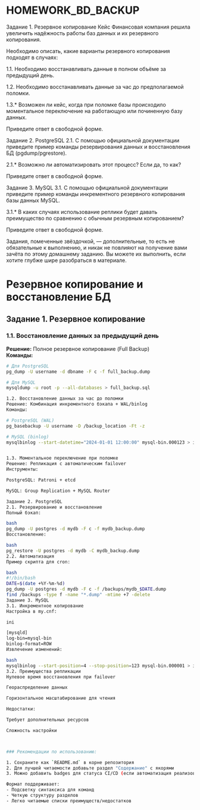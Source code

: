 # HOMEWORK_BD_BACKUP
Задание 1. Резервное копирование
Кейс
Финансовая компания решила увеличить надёжность работы баз данных и их резервного копирования.

Необходимо описать, какие варианты резервного копирования подходят в случаях:

1.1. Необходимо восстанавливать данные в полном объёме за предыдущий день.

1.2. Необходимо восстанавливать данные за час до предполагаемой поломки.

1.3.* Возможен ли кейс, когда при поломке базы происходило моментальное переключение на работающую или починенную базу данных.

Приведите ответ в свободной форме.

Задание 2. PostgreSQL
2.1. С помощью официальной документации приведите пример команды резервирования данных и восстановления БД (pgdump/pgrestore).

2.1.* Возможно ли автоматизировать этот процесс? Если да, то как?

Приведите ответ в свободной форме.

Задание 3. MySQL
3.1. С помощью официальной документации приведите пример команды инкрементного резервного копирования базы данных MySQL.

3.1.* В каких случаях использование реплики будет давать преимущество по сравнению с обычным резервным копированием?

Приведите ответ в свободной форме.

Задания, помеченные звёздочкой, — дополнительные, то есть не обязательные к выполнению, и никак не повлияют на получение вами зачёта по этому домашнему заданию. Вы можете их выполнить, если хотите глубже шире разобраться в материале.




# Резервное копирование и восстановление БД

## Задание 1. Резервное копирование

### 1.1. Восстановление данных за предыдущий день
**Решение:** Полное резервное копирование (Full Backup)  
**Команды:**
```bash
# Для PostgreSQL
pg_dump -U username -d dbname -F c -f full_backup.dump

# Для MySQL
mysqldump -u root -p --all-databases > full_backup.sql

1.2. Восстановление данных за час до поломки
Решение: Комбинация инкрементного бэкапа + WAL/binlog
Команды:

# PostgreSQL (WAL)
pg_basebackup -U username -D /backup_location -Ft -z

# MySQL (binlog)
mysqlbinlog --start-datetime="2024-01-01 12:00:00" mysql-bin.000123 > incr_backup.sql


1.3. Моментальное переключение при поломке
Решение: Репликация с автоматическим failover
Инструменты:

PostgreSQL: Patroni + etcd

MySQL: Group Replication + MySQL Router

Задание 2. PostgreSQL
2.1. Резервирование и восстановление
Полный бэкап:

bash
pg_dump -U postgres -d mydb -F c -f mydb_backup.dump
Восстановление:

bash
pg_restore -U postgres -d mydb -C mydb_backup.dump
2.2. Автоматизация
Пример скрипта для cron:

bash
#!/bin/bash
DATE=$(date +%Y-%m-%d)
pg_dump -U postgres -d mydb -F c -f /backups/mydb_$DATE.dump
find /backups -type f -name "*.dump" -mtime +7 -delete
Задание 3. MySQL
3.1. Инкрементное копирование
Настройка в my.cnf:

ini

[mysqld]
log-bin=mysql-bin
binlog-format=ROW
Извлечение изменений:

bash
mysqlbinlog --start-position=4 --stop-position=123 mysql-bin.000001 > incr_backup.sql
3.2. Преимущества репликации
Нулевое время восстановления при failover

Геораспределение данных

Горизонтальное масштабирование для чтения

Недостатки:

Требует дополнительных ресурсов

Сложность настройки



### Рекомендации по использованию:

1. Сохраните как `README.md` в корне репозитория
2. Для лучшей читаемости добавьте раздел "Содержание" с якорями
3. Можно добавить badges для статуса CI/CD (если автоматизация реализована)

Формат поддерживает:
- Подсветку синтаксиса для команд
- Четкую структуру разделов
- Легко читаемые списки преимуществ/недостатков

